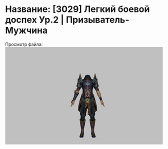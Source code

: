 # Название: [3029] Легкий боевой доспех Ур.2 | Призыватель-Мужчина

Просмотр файла:
![p080005.png](p080005.png)